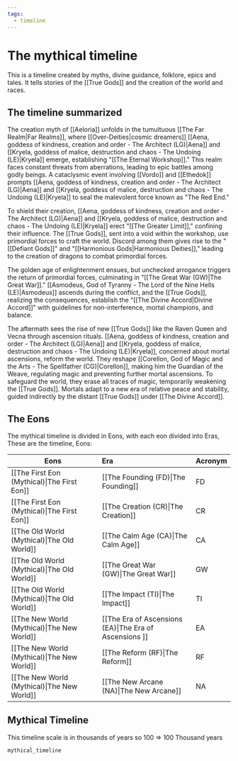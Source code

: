 ```yaml
---
tags:
  - timeline
---
```

# The mythical timeline

This is a timeline created by myths, divine guidance, folklore, epics and tales. It tells stories of the [[True Gods]] and the creation of the world and races.

## The timeline summarized

The creation myth of [[Aeloria]] unfolds in the tumultuous [[The Far Realm|Far Realms]], where [[Over-Deities|cosmic dreamers]] [[Aena, goddess of kindness, creation and order - The Architect (LG)|Aena]] and [[Kryela, goddess of malice, destruction and chaos - The Undoing (LE)|Kryela]] emerge, establishing "[[The Eternal Workshop]]." This realm faces constant threats from aberrations, leading to epic battles among godly beings. A cataclysmic event involving [[Vordo]] and [[Ethedok]] prompts [[Aena, goddess of kindness, creation and order - The Architect (LG)|Aena]] and [[Kryela, goddess of malice, destruction and chaos - The Undoing (LE)|Kryela]] to seal the malevolent force known as "The Red End."

To shield their creation, [[Aena, goddess of kindness, creation and order - The Architect (LG)|Aena]] and [[Kryela, goddess of malice, destruction and chaos - The Undoing (LE)|Kryela]] erect "[[The Greater Limit]]," confining their influence. The [[True Gods]], sent into a void within the workshop, use primordial forces to craft the world. Discord among them gives rise to the "[[Defiant Gods]]" and "[[Harmonious Gods|Harmonious Deities]]," leading to the creation of dragons to combat primordial forces.

The golden age of enlightenment ensues, but unchecked arrogance triggers the return of primordial forces, culminating in "[[The Great War (GW)|The Great War]]." [[Asmodeus, God of Tyranny - The Lord of the Nine Hells (LE)|Asmodeus]] ascends during the conflict, and the [[True Gods]], realizing the consequences, establish the "[[The Divine Accord|Divine Accord]]" with guidelines for non-interference, mortal champions, and balance.

The aftermath sees the rise of new [[True Gods]] like the Raven Queen and Vecna through ascension rituals. [[Aena, goddess of kindness, creation and order - The Architect (LG)|Aena]] and [[Kryela, goddess of malice, destruction and chaos - The Undoing (LE)|Kryela]], concerned about mortal ascensions, reform the world. They reshape [[Corellon, God of Magic and the Arts - The Spellfather (CG)|Corellon]], making him the Guardian of the Weave, regulating magic and preventing further mortal ascensions. To safeguard the world, they erase all traces of magic, temporarily weakening the [[True Gods]]. Mortals adapt to a new era of relative peace and stability, guided indirectly by the distant [[True Gods]] under [[The Divine Accord]].

## The Eons

The mythical timeline is divided in Eons, with each eon divided into Eras, These are the timeline, Eons: 

| Eons                                        | Era                                            | Acronym |
| ------------------------------------------- |:---------------------------------------------- | ------- |
| [[The First Eon (Mythical)\|The First Eon]] | [[The Founding (FD)\|The Founding]] | FD      |
| [[The First Eon (Mythical)\|The First Eon]] | [[The Creation (CR)\|The Creation]] | CR      |
| [[The Old World (Mythical)\|The Old World]] | [[The Calm Age (CA)\|The Calm Age]]                                  | CA      |
| [[The Old World (Mythical)\|The Old World]] | [[The Great War (GW)\|The Great War]]                                  | GW      |
| [[The Old World (Mythical)\|The Old World]] | [[The Impact (TI)\|The Impact]]                                     | TI      |
| [[The New World (Mythical)\|The New World]] | [[The Era of Ascensions (EA)\|The Era of Ascensions ]]                         | EA      |
| [[The New World (Mythical)\|The New World]] | [[The Reform (RF)\|The Reform]]                                  | RF      |
| [[The New World (Mythical)\|The New World]] | [[The New Arcane (NA)\|The New Arcane]]                                 | NA      |

## Mythical Timeline

This timeline scale is in thousands of years so 100 => 100 Thousand years

```timeline
mythical_timeline
```
